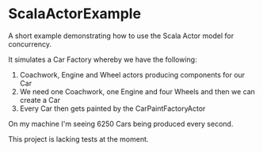 # ScalaActorExample
A short example demonstrating how to use the Scala Actor model for concurrency.

It simulates a Car Factory whereby we have the following:

1. Coachwork, Engine and Wheel actors producing components for our Car
2. We need one Coachwork, one Engine and four Wheels and then we can create a Car
3. Every Car then gets painted by the CarPaintFactoryActor

On my machine I'm seeing 6250 Cars being produced every second.

This project is lacking tests at the moment.
